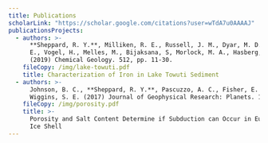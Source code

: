 ```yaml
---
title: Publications
scholarLink: "https://scholar.google.com/citations?user=wTdA7u0AAAAJ"
publicationsProjects:
  - authors: >-
      **Sheppard, R. Y.**, Milliken, R. E., Russell, J. M., Dyar, M. D., Sklute,
      E., Vogel, H., Melles, M., Bijaksana, S, Morlock, M. A., Hasberg, A. K. M.
      (2019) Chemical Geology. 512, pp. 11-30.
    fileCopy: /img/lake-towuti.pdf
    title: Characterization of Iron in Lake Towuti Sediment
  - authors: >-
      Johnson, B. C., **Sheppard, R. Y.**, Pascuzzo, A. C., Fisher, E. A., &
      Wiggins, S. E. (2017) Journal of Geophysical Research: Planets. 122.
    fileCopy: /img/porosity.pdf
    title: >-
      Porosity and Salt Content Determine if Subduction can Occur in Europa’s
      Ice Shell
---
```

